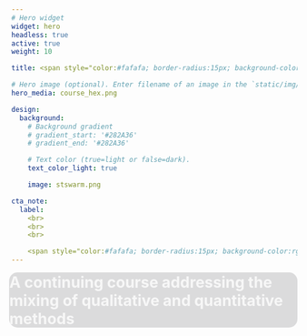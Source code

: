 ```yaml
---
# Hero widget
widget: hero
headless: true
active: true
weight: 10

title: <span style="color:#fafafa; border-radius:15px; background-color:rgba(29, 31, 37, 0.4); padding:0.5px; margin-left:-4px; color:#f7f7f7; display:inline-block; margin-left:-4px; font-size:40.0pt; backdrop-filter:blur(0.5px);"><b>EDP 618</b></span>

# Hero image (optional). Enter filename of an image in the `static/img/` folder.
hero_media: course_hex.png

design:
  background:
    # Background gradient
    # gradient_start: '#282A36'
    # gradient_end: '#282A36'

    # Text color (true=light or false=dark).
    text_color_light: true

    image: stswarm.png

cta_note:
  label:
    <br>
    <br>
    <br>

    <span style="color:#fafafa; border-radius:15px; background-color:rgba(29, 31, 37, 0.4); padding:0.5px; margin-left:-4px; color:#f7f7f7; display:inline-block; margin-left:-4px; font-size:18.0pt; backdrop-filter:blur(0.5px);"><b>Fall 2022</b></span>
---
```


<span style="border-radius:15px; background-color:rgba(29, 31, 37, 0.15); padding:0.5px; margin-left:-4px; color:#f7f7f7; display:inline-block; font-size:20.0pt; backdrop-filter:blur(0.5px);"><b>A continuing course addressing the mixing of qualitative and quantitative methods</b></span>
